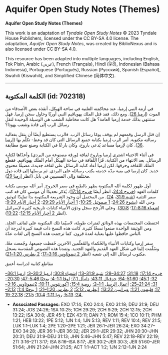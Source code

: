 # Aquifer Open Study Notes (Themes)

**Aquifer Open Study Notes (Themes)**

This work is an adaptation of *Tyndale Open Study Notes* © 2023 Tyndale House Publishers, licensed under the CC BY\-SA 4\.0 license. The adaptation, *Aquifer Open Study Notes*, was created by BiblioNexus and is also licensed under CC BY\-SA 4\.0\.

This resource has been adapted into multiple languages, including English, Tok Pisin, Arabic (عربي), French (Français), Hindi (हिंदी), Indonesian (Bahasa Indonesia), Portuguese (Português), Russian (Русский), Spanish (Español), Swahili (Kiswahili), and Simplified Chinese (简体中文).



--------------------------------

## الكلمة المكتوبة (id: 702318)

في أزمة النبي إرميا، عند محاكمته العلنية في ساحة الهيكل، أنقذه بعض الأصدقاء من الموت ([إرميا 26](https://ref.ly/Jer26:1-Jer26:24)). ومع ذلك، فقد قتل الملك يهوياقيم النبي أوريّا وحاول سجن إرميا. فهل ستنتهي بذلك خدمة إرميا العامة؟ هل كانت مخاطبة الشعب هي الوسيلة الوحيدة لنقل رسائل الرب إلى قادة وشعب يهوذا؟

إن قتل الرسل وقمعهم لم يوقف يومًا رسائل الرب. فالرب يستطيع أيضًا أن ينقل بفعالية رسالته مكتوبة. أمر الرب إرميا بكتابة جميع الرسائل التي كان قد وعظ\- تكلّم بها ([إرميا 36](https://ref.ly/Jer36:1-Jer36:32)). كان لإرميا مساعد يُدعى باروخ، وكان بارعًا في الكتابة وصنع نسخ مطابقة.

في أثناء الاختباء اشترى إرميا وباروخ لفافة (ورقة مصنوعة من البردي) وأعدّاها لكتابة الرسائل. بعد الانتهاء من الكتابة، قَرَآ اللفافة في ساحة الهيكل أمام الملك يهوياقيم. فقطّع الملك اللفافة وحرقها. لكن إرميا أعاد كتابة الرسائل على لفافة جديدة، مضيفًا محتوى جديد. كان إرميا في بقية مدّة خدمته يكتب رسائله على البردي. ثم يرسلها إلى قادة دول مختلفة وإلى المسبيين في بابل (انظر [إرميا 29](https://ref.ly/Jer29:1-Jer29:32)).

أول ظهور لكلمة ٱلله المكتوبة يظهر بالطبع في سفر الخروج. أمر ٱلله موسى بكتابة كلمات العهد ([خروج 24:4](https://ref.ly/Exod24:4)، انظر أيضًا [خروج 17:14](https://ref.ly/Exod17:14)). يُذكر تحديدًا أن موسى كان قد كتب سفر التثنية ([تثنية 31:9](https://ref.ly/Deut31:9)، [24](https://ref.ly/Deut31:24)). من المحتمل أن وجود الشريعة المكتوبة بدأ تقليدًا لتوثيق وحي ٱلله ([يشوع 24:26](https://ref.ly/Josh24:26)؛ [1 صموئيل 10:25](https://ref.ly/1Sam10:25)؛ [1 أخبار الأيام 29:29](https://ref.ly/1Chr29:29)؛ [2 أخبار الأيام 9:29](https://ref.ly/2Chr9:29)؛ [إشعياء 8:16–17](https://ref.ly/Isa8:16-Isa8:17)؛ [30:8](https://ref.ly/Isa30:8)). وعلى الأرجح سجل ودوّن الأنبياء كتابات تاريخية كثيرة لإسرائيل (انظر [2 أخبار الأيام 12:15](https://ref.ly/2Chr12:15)؛ [13:22](https://ref.ly/2Chr13:22)).

احتفظت المجتمعات بهذه الوثائق لفترات طويلة، لاسيّما تلك المكتوبة على لفائف الجلد. ومن الوثيقة الواحدة صنعوا نسخًا كثيرة. كانت هذه النسخ ذات قيمة كبيرة لدرجة أن الناس حافظوا عليها بعناية لعدة قرون. كما ترجمت هذه النسخ إلى لغات عدّة.

سفر إرميا وكتابات الأنبياء والحُكماء والمُعلّمين الآخرين حُفظت جميعها، وجُمعت معًا، وسُلّمت إلينا في شكل العهد القديم والعهد الجديد. وتمدنا هذه النصوص المقدسة بسجل مكتوب لرسائل الله إلى شعبه (انظر [2 تيموثاوس 3:16–17](https://ref.ly/2Tim3:16-2Tim3:17)؛ [2 بطرس 1:20–21](https://ref.ly/2Pet1:20-2Pet1:21)).

مقاطع كتابية لدراسة أعمق

[خروج 17:14؛](https://ref.ly/Exod17:14) [31:18؛](https://ref.ly/Exod31:18) [34:27–28؛](https://ref.ly/Exod34:27-Exod34:28) [تثنية 31:9–13؛](https://ref.ly/Deut31:9-Deut31:13) [إشعياء 30:8؛](https://ref.ly/Isa30:8) [إرميا 30:2–3؛](https://ref.ly/Jer30:2-Jer30:3) [إرميا 36:1–32؛](https://ref.ly/Jer36:1-Jer36:32) [45:1؛](https://ref.ly/Jer45:1) [51:60–64؛](https://ref.ly/Jer51:60-Jer51:64) [حزقيال 43:11؛](https://ref.ly/Ezek43:11) [دانيآل 7:1؛](https://ref.ly/Dan7:1) [لوقا 1:1–4؛](https://ref.ly/Luke1:1-Luke1:4) [يوحنّا 5:46–47؛](https://ref.ly/John5:46-John5:47) [20:30–31؛](https://ref.ly/John20:30-John20:31) [21:24–25؛](https://ref.ly/John21:24-John21:25) [أعمال الرسل 1:1–2؛](https://ref.ly/Acts1:1-Acts1:2) [رومية 15:4؛](https://ref.ly/Rom15:4) [1كورنثوس 10:11؛](https://ref.ly/1Cor10:11) [2تيموثاوس 3:16–17؛](https://ref.ly/2Tim3:16-2Tim3:17) [فليمون 1:21؛](https://ref.ly/Phlm1:21) [عبرانيين 13:22؛](https://ref.ly/Heb13:22) [1بطرس 5:12؛](https://ref.ly/1Pet5:12) [2 بطرس 1:20–21؛](https://ref.ly/2Pet1:20-2Pet1:21) [1 يوحنّا 1:4؛](https://ref.ly/1John1:4) [2:12–24؛](https://ref.ly/1John2:12-1John2:24) [5:13؛](https://ref.ly/1John5:13) [رؤيا 1:11؛](https://ref.ly/Rev1:11) [10:4؛](https://ref.ly/Rev10:4) [21:5؛](https://ref.ly/Rev21:5) [22:18–19\.](https://ref.ly/Rev22:18-Rev22:19)

* **Associated Passages:** EXO 17:14; EXO 24:4; EXO 31:18; DEU 31:9; DEU 31:24; JOS 24:26; 1SA 10:25; 1CH 29:29; 2CH 9:29; 2CH 12:15; 2CH 13:22; ISA 30:8; JER 45:1; EZK 43:11; DAN 7:1; ROM 15:4; 1CO 10:11; PHM 1:21; HEB 13:22; 1PE 5:12; 1JN 1:4; 1JN 5:13; REV 1:11; REV 10:4; REV 21:5; LUK 1:1–LUK 1:4; 2PE 1:20–2PE 1:21; JER 26:1–JER 26:24; EXO 34:27–EXO 34:28; JER 36:1–JER 36:32; JER 29:1–JER 29:32; JHN 20:30–JHN 20:31; DEU 31:9–DEU 31:13; JHN 5:46–JHN 5:47; REV 22:18–REV 22:19; 2TI 3:16–2TI 3:17; ISA 8:16–ISA 8:17; JER 30:2–JER 30:3; JER 51:60–JER 51:64; JHN 21:24–JHN 21:25; ACT 1:1–ACT 1:2; 1JN 2:12–1JN 2:24

